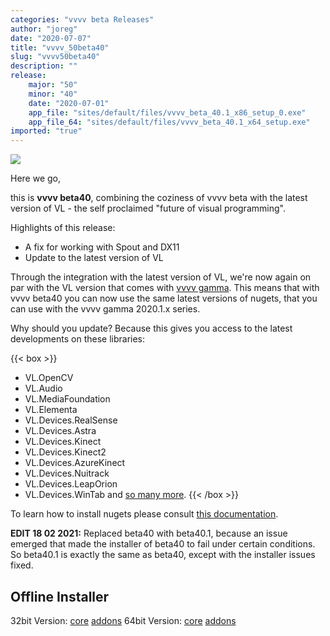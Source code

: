 ```yaml
---
categories: "vvvv beta Releases"
author: "joreg"
date: "2020-07-07"
title: "vvvv_50beta40"
slug: "vvvv50beta40"
description: ""
release: 
    major: "50"
    minor: "40"
    date: "2020-07-01"
    app_file: "sites/default/files/vvvv_beta_40.1_x86_setup_0.exe"
    app_file_64: "sites/default/files/vvvv_beta_40.1_x64_setup.exe"
imported: "true"
---
```



![](beta40-0.png)

Here we go,

this is **vvvv beta40**, combining the coziness of vvvv beta with the latest version of VL - the  self proclaimed "future of visual programming". 

Highlights of this release:
- A fix for working with Spout and DX11
- Update to the latest version of VL

Through the integration with the latest version of VL, we're now again on par with the VL version that comes with [vvvv gamma](https://visualprogramming.net). This means that with vvvv beta40 you can now use the same latest versions of nugets, that you can use with the vvvv gamma 2020.1.x series.

Why should you update? Because this gives you access to the latest developments on these libraries:

{{< box >}}
- VL.OpenCV
- VL.Audio
- VL.MediaFoundation
- VL.Elementa
- VL.Devices.RealSense
- VL.Devices.Astra
- VL.Devices.Kinect
- VL.Devices.Kinect2
- VL.Devices.AzureKinect
- VL.Devices.Nuitrack
- VL.Devices.LeapOrion
- VL.Devices.WinTab
and [so many more](https://www.nuget.org/packages?q=vl).{{< /box >}}

To learn how to install nugets please consult [this documentation](https://thegraybook.vvvv.org/reference/libraries/dependencies.html#manage-nugets).

**EDIT 18 02 2021:**
Replaced beta40 with beta40.1, because an issue emerged that made the installer of beta40 to fail under certain conditions. So beta40.1 is exactly the same as beta40, except with the installer issues fixed.

## Offline Installer
32bit Version: [core](http://teamcity.vvvv.org/guestAuth/app/rest/builds/id:33928/artifacts/content/vvvv_beta_40.1_x86_setup_offline.exe) [addons](http://teamcity.vvvv.org/guestAuth/app/rest/builds/id:33928/artifacts/content/addons_40.1_x86.zip)
64bit Version: [core](http://teamcity.vvvv.org/guestAuth/app/rest/builds/id:33777/artifacts/content/vvvv_beta_40.1_x64_setup_offline.exe) [addons](http://teamcity.vvvv.org/guestAuth/app/rest/builds/id:33777/artifacts/content/addons_40.1_x64.zip)

